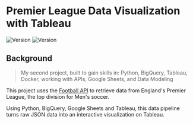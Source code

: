 # Premier League Data Visualization with Tableau

<div>
    <img alt="Version" src="https://img.shields.io/badge/Current Version-1.0-blue.svg?cacheSeconds=2592000" />
    <img alt="Version" src="https://img.shields.io/badge/Project Number-2-orange.svg?cacheSeconds=2592000" />
</div>


## Background

> My second project, built to gain skills in: Python, BigQuery, Tableau, Docker, working with APIs, Google Sheets, and Data Modeling

This project uses the [Football API](https://rapidapi.com/api-sports/api/api-football/) to retrieve data from England's Premier League, the top division for Men's soccer.

Using Python, BigQuery, Google Sheets and Tableau, this data pipeline turns raw JSON data into an interactive visualization on Tableau.